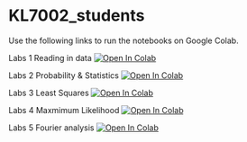 # KL7002_students

Use the following links to run the notebooks on Google Colab.

Labs 1 Reading in data <a target="_blank" href="https://colab.research.google.com/github/Richardjmorton/KL7002_students/blob/main/Labs1_Reading_in_data.ipynb">
  <img src="https://colab.research.google.com/assets/colab-badge.svg" alt="Open In Colab"/>
</a>

Labs 2 Probability & Statistics <a target="_blank" href="https://colab.research.google.com/github/Richardjmorton/KL7002_students/blob/main/Lab_2_Probability_Statistics.ipynb">
  <img src="https://colab.research.google.com/assets/colab-badge.svg" alt="Open In Colab"/>
</a>

Labs 3 Least Squares <a target="_blank" href="https://colab.research.google.com/github/Richardjmorton/KL7002_students/blob/main/Lab_3_Least_squares.ipynb">
  <img src="https://colab.research.google.com/assets/colab-badge.svg" alt="Open In Colab"/>
</a>

Labs 4 Maxmimum Likelihood <a target="_blank" href="https://colab.research.google.com/github/Richardjmorton/KL7002_students/blob/main/Labs4_Maximum_Likelihood.ipynb">
  <img src="https://colab.research.google.com/assets/colab-badge.svg" alt="Open In Colab"/>
</a>

Labs 5 Fourier analysis <a target="_blank" href="https://colab.research.google.com/github/Richardjmorton/KL7002_students/blob/main/Labs_5_Fourier_Transforms.ipynb">
  <img src="https://colab.research.google.com/assets/colab-badge.svg" alt="Open In Colab"/>
</a>
